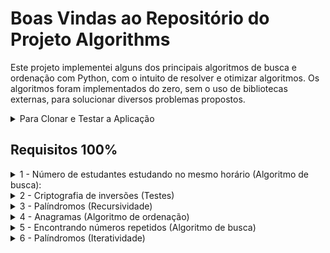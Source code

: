 # Boas Vindas ao Repositório do Projeto Algorithms

Este projeto implementei alguns dos principais algoritmos de busca e ordenação com Python, com o intuito de resolver e otimizar algoritmos. Os algoritmos foram implementados do zero, sem o uso de bibliotecas externas, para solucionar diversos problemas propostos.

<details><summary> Para Clonar e Testar a Aplicação</summary>
<br>

1. Para clonar a aplicação:

```
git clone git@github.com:georgia-rocha/algorithms.git
```

2. Para entrar no diretório do projeto:
```
 cd algorithms
```

3.  Para criar um ambiente virtual para o projeto:
```
python3 -m venv .venv && source .venv/bin/activate
```

4. Instale as dependências:
```
python3 -m pip install -r dev-requirements.txt
```

5. Executar os testes:
```
python3 -m pytest
```
O arquivo `pyproject.toml` já configura corretamente o pytest. Entretanto, caso você tenha problemas com isso e queira explicitamente uma saída completa, o comando é:

```bash
python3 -m pytest -s -vv
```

Caso precise executar apenas um arquivo de testes basta executar o comando:

```bash
python3 -m pytest tests/nome_do_arquivo.py
```

Caso precise executar apenas uma função de testes basta executar o comando:

```bash
python3 -m pytest -k nome_da_func_de_tests
```

Se desejar rodar os testes de um arquivo específico, execute com `-x nome_do_arquivo`

```bash
python -m pytest -x tests/test_jobs.py
```

Para executar um teste específico de um arquivo, basta executar o comando:

```bash
python -m pytest -x tests/nome_do_arquivo.py::test_nome_do_teste
```

Se quiser saber mais sobre a instalação de dependências com `pip`, veja esse [artigo](https://medium.com/python-pandemonium/better-python-dependency-and-package-management-b5d8ea29dff1).
</details>


## Requisitos 100%

<details><summary>1 - Número de estudantes estudando no mesmo horário (Algoritmo de busca):</summary>
  <ul>
    <li>O código foi feito dentro do arquivo challenges/challenge_study_schedule.py.</li>
    <li>É verificado pelo avaliador se:</li>
  </ul> 
  <ol>
    <li> Retorna a quantidade de estudantes presentes para uma entrada específica;</li>
    <li>Retorna None se em permanence_period houver alguma entrada inválida;</li>
    <li>Retorna None se target_time recebe um valor vazio;</li>
    <li>A função se comporta como no máximo O(n), ou seja, com complexidade assintótica linear.</li>
  </ol>
</details>
<details><summary>2 - Criptografia de inversões (Testes)</summary>
<ul>
  <li>Esse teste se chama test_encrypt_message, e ele garante que a função de criptografia encrypt_message respeitar uma lógica específica</li>
</ul>
<ol>
  <li>O teste rejeita implementações que invertem a lógica de "par ou ímpar";</li>
  <li>O teste rejeita implementações que não aplicam a regra de índice positivo válido;</li>
  <li>O teste rejeita implementações que aplicam ordenação ao invés de inversão;</li>
  <li>O teste rejeita implementações que não validam o tipo das entradas;</li>
  <li>O teste aprova implementações corretas.</li>
</ol>
</details>
<details><summary>3 - Palíndromos (Recursividade)</summary>
<ul>
  <li>O código foi feito dentro do arquivo challenges/challenge_palindromes_recursive.py.</li>
</ul>
<ol>
  <li>Retorna True se a palavra passada por parâmetro for um palíndromo;</li>
  <li>Retorna False se a palavra passada por parâmetro não for um palíndromo;</li>
  <li>Retorna False se nenhuma palavra for passada por parâmetro.</li>
</ol>
</details>
<details><summary>4 - Anagramas (Algoritmo de ordenação)</summary>
<ul>
  <li>O código foi feito dentro do arquivo challenges/challenge_anagrams.py.</li>
</ul>
<ol>
  <li>Retorna True se as palavras passadas por parâmetro forem anagramas;</li>
  <li>Retorna False se as palavras passadas por parâmetro não forem anagramas;</li>
  <li> Retorna False se alguma das palavras passadas por parâmetro for uma string vazia;</li>
  <li>A função se comporta como no máximo O(n log n), ou seja, com complexidade assintótica linearítmica.</li>
  <li>Retorna True se as palavras passadas forem anagramas sem diferenciar maiúsculas e minúsculas.</li>
</ol>
</details>
<details><summary>5 - Encontrando números repetidos (Algoritmo de busca)</summary>
<ul>
  <li>O código foi feito dentro do arquivo challenge_find_the_duplicate.py.</li>
</ul>
<ol>
  <li>Retorna o númaro repetido se a função receber como parâmetro uma lista com números repetidos;</li>
  <li>Retorna False se a função não receber nenhum parâmetro;</li>
  <li>Retorna False se a função receber como parâmetro uma string;</li>
  <li>Retorna False se a função receber como parâmetro uma lista sem números repetidos;</li>
  <li>Retorna False se a função receber como parâmetro apenas um valor;</li>
  <li>Retorna False se a função receber como parâmetro um número negativo;</li>
  <li>A função se comporta como no máximo O(n log n), ou seja, com complexidade assintótica linearítmica.</li>
</ol>
</details>
<details><summary>6 - Palíndromos (Iteratividade)</summary>
<ul>
  <li>O código foi feito dentro do arquivo challenge_palindromes_iterative.py.</li>
</ul>
<ol>
  <li>Retorna True se a palavra passada como parâmetro for um palíndromo, executando uma função iterativa;</li>
  <li>Retorna False se a palavra passada como parâmetro não for um palíndromo, executando uma função iterativa;</li>
  <li>Retorna False se nenhuma palavra for passada como parâmetro, executando uma função iterativa ;</li>
  <li>A função se comporta como no máximo O(n), ou seja, com complexidade assintótica linear.</li>
</ol>
</details>
